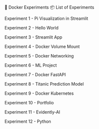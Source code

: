 🚀 Docker Experiments
📦 List of Experiments

Experiment 1 - Pi Visualization in Streamlit

Experiment 2 - Hello World

Experiment 3 - Streamlit App

Experiment 4 - Docker Volume Mount

Experiment 5 - Docker Networking

Experiment 6 - ML Project

Experiment 7 - Docker FastAPI

Experiment 8 - Titanic Prediction Model

Experiment 9 - Docker Kubernetes

Experiment 10 - Portfolio

Experiment 11 - Evidently-AI

Experiment 12 - Python

